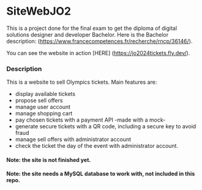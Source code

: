 # SiteWebJO2
This is a project done for the final exam to get the diploma of digital solutions designer and developer Bachelor. Here is the Bachelor description: (https://www.francecompetences.fr/recherche/rncp/36146/).

You can see the website in action [HERE] (https://jo2024tickets.fly.dev/).

### Description
This is a website to sell Olympics tickets. Main features are:
- display available tickets
- propose sell offers
- manage user account
- manage shopping cart
- pay chosen tickets with a payment API -made with a mock-
- generate secure tickets with a QR code, including a secure key to avoid fraud
- manage sell offers with administrator account
- check the ticket the day of the event with administrator account.

#### Note: the site is not finished yet.
#### Note: the site needs a MySQL database to work with, not included in this repo.

